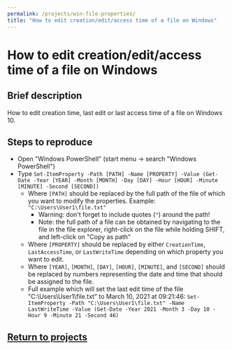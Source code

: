```yaml
---
permalink: /projects/win-file-properties/
title: "How to edit creation/edit/access time of a file on Windows"
---
```

# How to edit creation/edit/access time of a file on Windows
## Brief description
How to edit creation time, last edit or last access time of a file on Windows 10.

## Steps to reproduce
* Open "Windows PowerShell" (start menu -> search "Windows PowerShell")
* Type `Set-ItemProperty -Path [PATH] -Name [PROPERTY] -Value (Get-Date -Year [YEAR] -Month [MONTH] -Day [DAY] -Hour [HOUR] -Minute [MINUTE] -Second [SECOND])`
  * Where `[PATH]` should be replaced by the full path of the file of which you want to modify the properties. Example: `"C:\Users\User1\file.txt"`
    * Warning: don't forget to include quotes (`"`) around the path!
    * Note: the full path of a file can be obtained by navigating to the file in the file explorer, right-click on the file while holding SHIFT, and left-click on "Copy as path"
  * Where `[PROPERTY]` should be replaced by either `CreationTime`, `LastAccessTime`, or `LastWriteTime` depending on which property you want to edit.
  * Where `[YEAR]`, `[MONTH]`, `[DAY]`, `[HOUR]`, `[MINUTE]`, and `[SECOND]` should be replaced by numbers representing the date and time that should be assigned to the file.
  * Full example which will set the last edit time of the file "C:\Users\User1\file.txt" to March 10, 2021 at 09:21:46:
  ```Set-ItemProperty -Path "C:\Users\User1\file.txt" -Name LastWriteTime -Value (Get-Date -Year 2021 -Month 3 -Day 10 -Hour 9 -Minute 21 -Second 46)```

## [Return to projects](/projects/)

